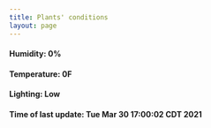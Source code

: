 ```yaml
---
title: Plants' conditions
layout: page
---
```



#### Humidity: 0%
#### Temperature: 0F
#### Lighting: Low
#### Time of last update: Tue Mar 30 17:00:02 CDT 2021
